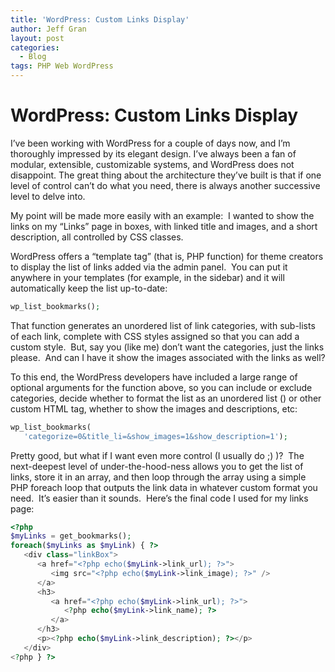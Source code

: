 ```yaml
---
title: 'WordPress: Custom Links Display'
author: Jeff Gran
layout: post
categories:
  - Blog
tags: PHP Web WordPress
---
```

# WordPress: Custom Links Display

I’ve been working with WordPress for a couple of days now, and I’m thoroughly impressed by its elegant design. I’ve always been a fan of modular, extensible, customizable systems, and WordPress does not disappoint. The great thing about the architecture they’ve built is that if one level of control can’t do what you need, there is always another successive level to delve into.

My point will be made more easily with an example:  I wanted to show the links on my “Links” page in boxes, with linked title and images, and a short description, all controlled by CSS classes.

WordPress offers a “template tag” (that is, PHP function) for theme creators to display the list of links added via the admin panel.  You can put it anywhere in your templates (for example, in the sidebar) and it will automatically keep the list up-to-date:

~~~~ php
wp_list_bookmarks();
~~~~

That function generates an unordered list of link categories, with sub-lists of each link, complete with CSS styles assigned so that you can add a custom style.  But, say you (like me) don’t want the categories, just the links please.  And can I have it show the images associated with the links as well?

To this end, the WordPress developers have included a large range of optional arguments for the function above, so you can include or exclude categories, decide whether to format the list as an unordered list () or other custom HTML tag, whether to show the images and descriptions, etc:

~~~~ php
wp_list_bookmarks(
   'categorize=0&title_li=&show_images=1&show_description=1');
~~~~

Pretty good, but what if I want even more control (I usually do ;) )?  The next-deepest level of under-the-hood-ness allows you to get the list of links, store it in an array, and then loop through the array using a simple PHP foreach loop that outputs the link data in whatever custom format you need.  It’s easier than it sounds.  Here’s the final code I used for my links page:


~~~~ php
<?php
$myLinks = get_bookmarks();
foreach($myLinks as $myLink) { ?>
   <div class="linkBox">
      <a href="<?php echo($myLink->link_url); ?>">
         <img src="<?php echo($myLink->link_image); ?>" />
      </a>
      <h3>
         <a href="<?php echo($myLink->link_url); ?>">
            <?php echo($myLink->link_name); ?>
         </a>
      </h3>
      <p><?php echo($myLink->link_description); ?></p>
   </div>
<?php } ?>
~~~~
